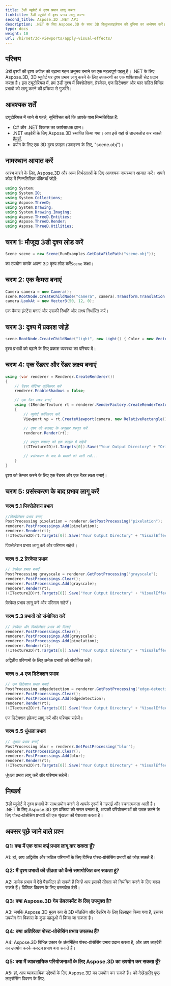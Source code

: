 ```yaml
---
title: 3डी व्यूपोर्ट में दृश्य प्रभाव लागू करना
linktitle: 3डी व्यूपोर्ट में दृश्य प्रभाव लागू करना
second_title: Aspose.3D .NET API
description: .NET के लिए Aspose.3D के साथ 3D विज़ुअलाइज़ेशन की दुनिया का अन्वेषण करें। चरण-दर-चरण ट्यूटोरियल का उपयोग करके अपने दृश्यों पर मनोरम दृश्य प्रभाव लागू करना सीखें। पिक्सेलेशन, ग्रेस्केल, एज डिटेक्शन और ब्लर इफेक्ट्स के साथ अपने प्रोजेक्ट्स को उन्नत करें।
type: docs
weight: 10
url: /hi/net/3d-viewports/apply-visual-effects/
---
```

## परिचय

3डी दृश्यों की दृश्य अपील को बढ़ाना गहन अनुभव बनाने का एक महत्वपूर्ण पहलू है। .NET के लिए Aspose.3D, 3D व्यूपोर्ट पर दृश्य प्रभाव लागू करने के लिए उपकरणों का एक शक्तिशाली सेट प्रदान करता है। इस ट्यूटोरियल में, हम 3डी दृश्य में पिक्सेलेशन, ग्रेस्केल, एज डिटेक्शन और ब्लर सहित विभिन्न प्रभावों को लागू करने की प्रक्रिया से गुजरेंगे।

## आवश्यक शर्तें

ट्यूटोरियल में जाने से पहले, सुनिश्चित करें कि आपके पास निम्नलिखित हैं:

- C# और .NET विकास का कार्यसाधक ज्ञान।
- .NET लाइब्रेरी के लिए Aspose.3D स्थापित किया गया। आप इसे यहां से डाउनलोड कर सकते हैं[यहाँ](https://releases.aspose.com/3d/net/).
- प्रयोग के लिए एक 3D दृश्य फ़ाइल (उदाहरण के लिए, "scene.obj")।

## नामस्थान आयात करें

आरंभ करने के लिए, Aspose.3D और अन्य निर्भरताओं के लिए आवश्यक नामस्थान आयात करें। अपने कोड में निम्नलिखित पंक्तियाँ जोड़ें:

```csharp
using System;
using System.IO;
using System.Collections;
using Aspose.ThreeD;
using System.Drawing;
using System.Drawing.Imaging;
using Aspose.ThreeD.Entities;
using Aspose.ThreeD.Render;
using Aspose.ThreeD.Utilities;
```

## चरण 1: मौजूदा 3डी दृश्य लोड करें

```csharp
Scene scene = new Scene(RunExamples.GetDataFilePath("scene.obj"));
```

 का उपयोग करके अपना 3D दृश्य लोड करें`Scene` कक्षा।

## चरण 2: एक कैमरा बनाएं

```csharp
Camera camera = new Camera();
scene.RootNode.CreateChildNode("camera", camera).Transform.Translation = new Vector3(2, 44, 66);
camera.LookAt = new Vector3(50, 12, 0);
```

एक कैमरा इंस्टेंस बनाएं और उसकी स्थिति और लक्ष्य निर्धारित करें।

## चरण 3: दृश्य में प्रकाश जोड़ें

```csharp
scene.RootNode.CreateChildNode("light", new Light() { Color = new Vector3(Color.White), LightType = LightType.Point }).Transform.Translation = new Vector3(26, 57, 43);
```

दृश्य प्रभावों को बढ़ाने के लिए प्रकाश व्यवस्था का परिचय दें।

## चरण 4: एक रेंडरर और रेंडर लक्ष्य बनाएं

```csharp
using (var renderer = Renderer.CreateRenderer())
{
    // रेंडरर सेटिंग्स कॉन्फ़िगर करें
    renderer.EnableShadows = false;

    // एक रेंडर लक्ष्य बनाएं
    using (IRenderTexture rt = renderer.RenderFactory.CreateRenderTexture(new RenderParameters(), 1, 1024, 1024))
    {
        // व्यूपोर्ट कॉन्फ़िगर करें
        Viewport vp = rt.CreateViewport(camera, new RelativeRectangle() { ScaleWidth = 1, ScaleHeight = 1 });

        // दृश्य को बनावट के अनुसार प्रस्तुत करें
        renderer.Render(rt);

        // प्रस्तुत बनावट को एक फ़ाइल में सहेजें
        ((ITexture2D)rt.Targets[0]).Save("Your Output Directory" + "Original_viewport_out.png", ImageFormat.Png);

        // प्रसंस्करण के बाद के प्रभावों को जारी रखें...
    }
}
```

दृश्य को कैप्चर करने के लिए एक रेंडरर और एक रेंडर लक्ष्य बनाएं।

## चरण 5: प्रसंस्करण के बाद प्रभाव लागू करें

### चरण 5.1 पिक्सेलेशन प्रभाव

```csharp
//पिक्सेलेशन प्रभाव बनाएं
PostProcessing pixelation = renderer.GetPostProcessing("pixelation");
renderer.PostProcessings.Add(pixelation);
renderer.Render(rt);
((ITexture2D)rt.Targets[0]).Save("Your Output Directory" + "VisualEffect_pixelation_out.png", ImageFormat.Png);
```

पिक्सेलेशन प्रभाव लागू करें और परिणाम सहेजें।

### चरण 5.2 ग्रेस्केल प्रभाव

```csharp
// ग्रेस्केल प्रभाव बनाएँ
PostProcessing grayscale = renderer.GetPostProcessing("grayscale");
renderer.PostProcessings.Clear();
renderer.PostProcessings.Add(grayscale);
renderer.Render(rt);
((ITexture2D)rt.Targets[0]).Save("Your Output Directory" + "VisualEffect_grayscale_out.png", ImageFormat.Png);
```

ग्रेस्केल प्रभाव लागू करें और परिणाम सहेजें।

### चरण 5.3 प्रभावों को संयोजित करें

```csharp
// ग्रेस्केल और पिक्सेलेशन प्रभाव को मिलाएं
renderer.PostProcessings.Clear();
renderer.PostProcessings.Add(grayscale);
renderer.PostProcessings.Add(pixelation);
renderer.Render(rt);
((ITexture2D)rt.Targets[0]).Save("Your Output Directory" + "VisualEffect_grayscale+pixelation_out.png", ImageFormat.Png);
```

अद्वितीय परिणामों के लिए अनेक प्रभावों को संयोजित करें।

### चरण 5.4 एज डिटेक्शन प्रभाव

```csharp
// एज डिटेक्शन प्रभाव बनाएं
PostProcessing edgedetection = renderer.GetPostProcessing("edge-detection");
renderer.PostProcessings.Clear();
renderer.PostProcessings.Add(edgedetection);
renderer.Render(rt);
((ITexture2D)rt.Targets[0]).Save("Your Output Directory" + "VisualEffect_edgedetection_out.png", ImageFormat.Png);
```

एज डिटेक्शन इफ़ेक्ट लागू करें और परिणाम सहेजें।

### चरण 5.5 धुंधला प्रभाव

```csharp
// धुंधला प्रभाव बनाएँ
PostProcessing blur = renderer.GetPostProcessing("blur");
renderer.PostProcessings.Clear();
renderer.PostProcessings.Add(blur);
renderer.Render(rt);
((ITexture2D)rt.Targets[0]).Save("Your Output Directory" + "VisualEffect_blur_out.png", ImageFormat.Png);
```

धुंधला प्रभाव लागू करें और परिणाम सहेजें।

## निष्कर्ष

3डी व्यूपोर्ट में दृश्य प्रभावों के साथ प्रयोग करने से आपके दृश्यों में गहराई और रचनात्मकता आती है। .NET के लिए Aspose.3D इस प्रक्रिया को सरल बनाता है, आपकी परियोजनाओं को उन्नत करने के लिए पोस्ट-प्रोसेसिंग प्रभावों की एक श्रृंखला की पेशकश करता है।

## अक्सर पूछे जाने वाले प्रश्न

### Q1: क्या मैं एक साथ कई प्रभाव लागू कर सकता हूँ?

A1: हां, आप अद्वितीय और जटिल परिणामों के लिए विभिन्न पोस्ट-प्रोसेसिंग प्रभावों को जोड़ सकते हैं।

### Q2: मैं दृश्य प्रभावों की तीव्रता को कैसे समायोजित कर सकता हूं?

A2: प्रत्येक प्रभाव में ऐसे पैरामीटर हो सकते हैं जिन्हें आप इसकी तीव्रता को नियंत्रित करने के लिए बदल सकते हैं। विशिष्ट विवरण के लिए दस्तावेज़ देखें।

### Q3: क्या Aspose.3D गेम डेवलपमेंट के लिए उपयुक्त है?

A3: जबकि Aspose.3D मुख्य रूप से 3D मॉडलिंग और रेंडरिंग के लिए डिज़ाइन किया गया है, इसका उपयोग गेम विकास के कुछ पहलुओं में किया जा सकता है।

### Q4: क्या अतिरिक्त पोस्ट-प्रोसेसिंग प्रभाव उपलब्ध हैं?

A4: Aspose.3D विभिन्न प्रकार के अंतर्निहित पोस्ट-प्रोसेसिंग प्रभाव प्रदान करता है, और आप लाइब्रेरी का उपयोग करके कस्टम प्रभाव बना सकते हैं।

### Q5: क्या मैं व्यावसायिक परियोजनाओं के लिए Aspose.3D का उपयोग कर सकता हूँ?

 A5: हां, आप व्यावसायिक उद्देश्यों के लिए Aspose.3D का उपयोग कर सकते हैं। को देखें[खरीद पृष्ठ](https://purchase.aspose.com/buy) लाइसेंसिंग विवरण के लिए.